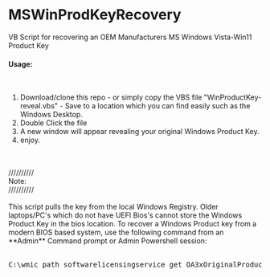 # MSWinProdKeyRecovery
VB Script for recovering an OEM Manufacturers MS Windows Vista-Win11 Product Key 

<h4>Usage:</h4><br>

1. Download/clone this repo - or simply copy the VBS file "WinProductKey-reveal.vbs" - Save to a location which you can find easily such as the Windows Desktop.<br>
2. Double Click the file<br>
3. A new window will appear revealing your original Windows Product Key.<br>
4. enjoy.<br>
<br>
<br>
//////////<br>
Note:<br>
//////////<br>
<br>
This script pulls the key from the local Windows Registry.
Older laptops/PC's which do not have UEFI Bios's cannot store the Windows Product Key in the bios location. 
To recover a Windows Product key from a modern BIOS based system, use the following command from an **Admin** Command prompt or Admin Powershell session: <br>
<br>
<pre>
C:\wmic path softwarelicensingservice get OA3xOriginalProductKey
  
  </pre>
  
